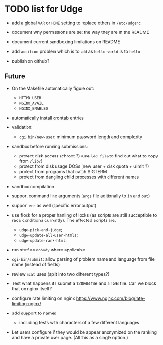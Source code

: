 TODO list for Udge
==================

* add a global `VAR` or `HOME` setting to replace others in `/etc/udgerc`

* document why permissions are set the way they are in the README

* document current sandboxing limitations on README

* add `addition` problem which is
  to `add` as `hello-world` is to `hello`

* publish on github?


Future
------

* On the Makefile automatically figure out:
	- `HTTPD_USER`
	- `NGINX_AVAIL`
	- `NGINX_ENABLED`

* automatically install crontab entries

* validation:

	- `cgi-bin/new-user`: minimum password length and complexity

* sandbox before running submissions:
	- protect disk access (chroot ?)
	  (use `ldd file` to find out what to copy from `/lib/`)
	- protect from disk usage DOSs (new user + disk quota + ulimit ?)
	- protect from programs that catch SIGTERM
	- protect from dangling child processes with different names

* sandbox compilation

* support command line arguments (`args` file aditionally to `in` and `out`)

* support `err` as well (specific error output)

* use flock for a proper hanling of locks (as scripts are still succeptible to
  race conditions currently).  The affected scripts are:

	- `udge-pick-and-judge`;
	- `udge-update-all-user-htmls`;
	- `udge-update-rank-html`.

* run stuff as `nobody` where applicable

* `cgi-bin/submit`: allow parsing of problem name and language from file name (instead of fields)

* review `mcat` uses (split into two different types?)

* Test what happens if I submit a 128MB file and a 1GB file.
  Can we block that on nginx itself?

* configure rate limiting on nginx
  https://www.nginx.com/blog/rate-limiting-nginx/

* add support to names
	- including tests with characters of a few different languages

* Let users configure if they would be appear anonymized on the ranking and
  have a private user page.  (All this as a single option.)
